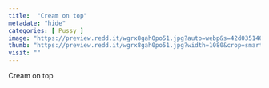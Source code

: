 ```yaml
---
title:  "Cream on top"
metadate: "hide"
categories: [ Pussy ]
image: "https://preview.redd.it/wgrx8gah0po51.jpg?auto=webp&s=42d03514061d96ba48cc0c4bfd3d12e6073526f9"
thumb: "https://preview.redd.it/wgrx8gah0po51.jpg?width=1080&crop=smart&auto=webp&s=ad1eef2104b8fda25827298ff894c841462e3130"
visit: ""
---
```

Cream on top
